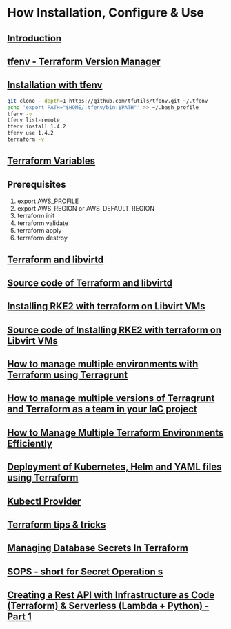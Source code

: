# How Installation, Configure & Use

## [Introduction](https://blog.gruntwork.io/an-introduction-to-terraform-f17df9c6d180#3fd2)
## [tfenv - Terraform Version Manager](https://spacelift.io/blog/terraform-version-upgrade)
## [Installation with tfenv](https://technology.doximity.com/articles/terraform-s3-backend-best-practices)
```bash
git clone --depth=1 https://github.com/tfutils/tfenv.git ~/.tfenv
echo 'export PATH="$HOME/.tfenv/bin:$PATH"' >> ~/.bash_profile
tfenv -v
tfenv list-remote
tfenv install 1.4.2
tfenv use 1.4.2
terraform -v
```
## [Terraform Variables](https://spacelift.io/blog/terraform-tfvars)
## Prerequisites
1. export AWS_PROFILE
2. export AWS_REGION or AWS_DEFAULT_REGION
3. terraform init
4. terraform validate
5. terraform apply
6. terraform destroy

## [Terraform and libvirtd](https://www.youtube.com/watch?v=MdeJn1k2b8Y)
## [Source code of Terraform and libvirtd](https://github.com/gitsridhar/libvirt-terraform) 
## [Installing RKE2 with terraform on Libvirt VMs](https://www.youtube.com/watch?v=2XDvqWFRFw4)
## [Source code of Installing RKE2 with terraform on Libvirt VMs](https://github.com/hoeghh/rke2-terraform)
## [How to manage multiple environments with Terraform using Terragrunt](https://blog.gruntwork.io/how-to-manage-multiple-environments-with-terraform-using-terragrunt-2c3e32fc60a8)

## [How to manage multiple versions of Terragrunt and Terraform as a team in your IaC project](https://blog.gruntwork.io/how-to-manage-multiple-versions-of-terragrunt-and-terraform-as-a-team-in-your-iac-project-da5b59209f2d)

## [How to Manage Multiple Terraform Environments Efficiently](https://spacelift.io/blog/terraform-environments)

## [Deployment of Kubernetes, Helm and YAML files using Terraform](https://msandbu.org/deployment-of-kubernetes-helm-and-yaml-files-using-terraform/)

## [Kubectl Provider](https://registry.terraform.io/providers/gavinbunney/kubectl/latest/docs)

## [Terraform tips & tricks](https://blog.gruntwork.io/terraform-tips-tricks-loops-if-statements-and-gotchas-f739bbae55f9)

## [Managing Database Secrets In Terraform](https://dev.to/kelvinskell/how-to-manage-secrets-in-terraform-like-a-pro-14nn)

## [SOPS - short for Secret Operation s](https://blog.gitguardian.com/a-comprehensive-guide-to-sops/#:~:text=SOPS%2C%20short%20for%20Secrets%20OPerationS,editor%2C%20encryption%2C%20and%20automation)

## [Creating a Rest API with Infrastructure as Code (Terraform) & Serverless (Lambda + Python) - Part 1](https://dev.to/aws-builders/creating-a-rest-api-with-infrastructure-as-code-terraform-serverless-lambda-python-part-1-3mbp)

